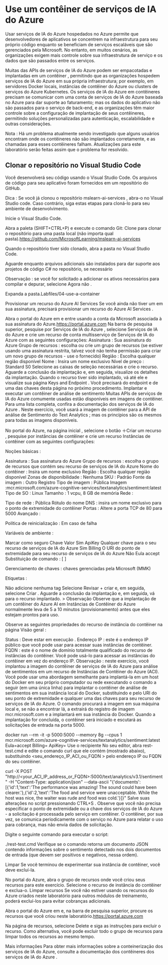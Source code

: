 <h1> Use um contêiner de serviços de IA do Azure </h1>

Usar serviços de IA do Azure hospedados no Azure permite que desenvolvedores de aplicativos se concentrem na infraestrutura para seu próprio código enquanto se beneficiam de serviços escaláveis ​​que são gerenciados pela Microsoft. No entanto, em muitos cenários, as organizações exigem mais controle sobre sua infraestrutura de serviço e os dados que são passados ​​entre os serviços.

Muitas das APIs de serviços de IA do Azure podem ser empacotadas e implantadas em um contêiner , permitindo que as organizações hospedem serviços de IA do Azure em sua própria infraestrutura; por exemplo, em servidores Docker locais, instâncias de contêiner do Azure ou clusters de serviços do Azure Kubernetes. Os serviços de IA do Azure em contêineres precisam se comunicar com uma conta de serviços de IA do Azure baseada no Azure para dar suporte ao faturamento; mas os dados do aplicativo não são passados ​​para o serviço de back-end, e as organizações têm maior controle sobre a configuração de implantação de seus contêineres, permitindo soluções personalizadas para autenticação, escalabilidade e outras considerações.

Nota : Há um problema atualmente sendo investigado que alguns usuários encontram onde os contêineres não são implantados corretamente, e as chamadas para esses contêineres falham. Atualizações para este laboratório serão feitas assim que o problema for resolvido.

<h2>Clonar o repositório no Visual Studio Code</h2>

Você desenvolverá seu código usando o Visual Studio Code. Os arquivos de código para seu aplicativo foram fornecidos em um repositório do GitHub.

Dica : Se você já clonou o repositório mslearn-ai-services , abra-o no Visual Studio code. Caso contrário, siga estas etapas para cloná-lo para seu ambiente de desenvolvimento.

Inicie o Visual Studio Code.

Abra a paleta (SHIFT+CTRL+P) e execute o comando Git: Clone para clonar o repositório para uma pasta local (não importa qual pasta).https://github.com/MicrosoftLearning/mslearn-ai-services

Quando o repositório tiver sido clonado, abra a pasta no Visual Studio Code.

Aguarde enquanto arquivos adicionais são instalados para dar suporte aos projetos de código C# no repositório, se necessário

Observação : se você for solicitado a adicionar os ativos necessários para compilar e depurar, selecione Agora não .

Expanda a pasta.Labfiles/04-use-a-container

Provisionar um recurso do Azure AI Services
Se você ainda não tiver um em sua assinatura, precisará provisionar um recurso do Azure AI Services .

Abra o portal do Azure em e entre usando a conta da Microsoft associada à sua assinatura do Azure.https://portal.azure.com
Na barra de pesquisa superior, pesquise por Serviços de IA do Azure , selecione Serviços de IA do Azure e crie um recurso de conta multisserviço de Serviços de IA do Azure com as seguintes configurações:
Assinatura : Sua assinatura do Azure
Grupo de recursos : escolha ou crie um grupo de recursos (se estiver usando uma assinatura restrita, talvez você não tenha permissão para criar um novo grupo de recursos - use o fornecido)
Região : Escolha qualquer região disponível
Nome : Insira um nome exclusivo
Nível de preço : Standard S0
Selecione as caixas de seleção necessárias e crie o recurso.
Aguarde a conclusão da implantação e, em seguida, visualize os detalhes da implantação.
Quando o recurso tiver sido implantado, vá até ele e visualize sua página Keys and Endpoint . Você precisará do endpoint e de uma das chaves desta página no próximo procedimento.
Implantar e executar um contêiner de análise de sentimento
Muitas APIs de serviços de IA do Azure comumente usadas estão disponíveis em imagens de contêiner. Para uma lista completa, confira a documentação dos serviços de IA do Azure . Neste exercício, você usará a imagem de contêiner para a API de análise de Sentimento do Text Analytics ; mas os princípios são os mesmos para todas as imagens disponíveis.

No portal do Azure, na página inicial , selecione o botão ＋Criar um recurso , pesquise por instâncias de contêiner e crie um recurso Instâncias de contêiner com as seguintes configurações:

Noções básicas :

Assinatura : Sua assinatura do Azure
Grupo de recursos : escolha o grupo de recursos que contém seu recurso de serviços de IA do Azure
Nome do contêiner : Insira um nome exclusivo
Região : Escolha qualquer região disponível
Zonas de disponibilidade : Nenhuma
SKU : Padrão
Fonte da imagem : Outro Registro
Tipo de imagem : Pública
Imagem :mcr.microsoft.com/azure-cognitive-services/textanalytics/sentiment:latest
Tipo de SO : Linux
Tamanho : 1 vcpu, 8 GB de memória
Rede :

Tipo de rede : Pública
Rótulo do nome DNS : insira um nome exclusivo para o ponto de extremidade do contêiner
Portas : Altere a porta TCP de 80 para 5000
Avançado :

Política de reinicialização : Em caso de falha

Variáveis ​​de ambiente :

Marcar como seguro	Chave	Valor
Sim	ApiKey	Qualquer chave para o seu recurso de serviços de IA do Azure
Sim	Billing	O URI do ponto de extremidade para seu recurso de serviços de IA do Azure
Não	Eula	accept
Substituição de comando : [ ]

Gerenciamento de chaves : chaves gerenciadas pela Microsoft (MMK)

Etiquetas :

Não adicione nenhuma tag
Selecione Revisar + criar e, em seguida, selecione Criar . Aguarde a conclusão da implantação e, em seguida, vá para o recurso implantado. > Observação Observe que a implantação de um contêiner do Azure AI em Instâncias de Contêiner do Azure normalmente leva de 5 a 10 minutos (provisionamento) antes que eles estejam prontos para uso.

Observe as seguintes propriedades do recurso de instância do contêiner na página Visão geral :

Status : Deve estar em execução .
Endereço IP : este é o endereço IP público que você pode usar para acessar suas instâncias de contêiner.
FQDN : este é o nome de domínio totalmente qualificado do recurso de instâncias do contêiner. Você pode usá-lo para acessar as instâncias do contêiner em vez do endereço IP.
Observação : neste exercício, você implantou a imagem do contêiner de serviços de IA do Azure para análise de sentimentos em um recurso de Instâncias de Contêiner do Azure (ACI). Você pode usar uma abordagem semelhante para implantá-la em um host do Docker em seu próprio computador ou rede executando o comando a seguir (em uma única linha) para implantar o contêiner de análise de sentimentos em sua instância local do Docker, substituindo <yourEndpoint> e <yourKey> pelo URI do seu ponto de extremidade e qualquer uma das chaves para seu recurso de serviços de IA do Azure. O comando procurará a imagem em sua máquina local e, se não a encontrar lá, a extrairá do registro de imagem mcr.microsoft.com e a implantará em sua instância do Docker. Quando a implantação for concluída, o contêiner será iniciado e escutará as solicitações de entrada na porta 5000.

docker run --rm -it -p 5000:5000 --memory 8g --cpus 1 mcr.microsoft.com/azure-cognitive-services/textanalytics/sentiment:latest Eula=accept Billing=<yourEndpoint> ApiKey=<yourKey>
Use o recipiente
No seu editor, abra rest-test.cmd e edite o comando curl que ele contém (mostrado abaixo), substituindo <seu_endereço_IP_ACI_ou_FQDN > pelo endereço IP ou FQDN do seu contêiner.

curl -X POST "http://<your_ACI_IP_address_or_FQDN>:5000/text/analytics/v3.1/sentiment" -H "Content-Type: application/json" --data-ascii "{'documents':[{'id':1,'text':'The performance was amazing! The sound could have been clearer.'},{'id':2,'text':'The food and service were unacceptable. While the host was nice, the waiter was rude and food was cold.'}]}"
Salve suas alterações no script pressionando CTRL+S . Observe que você não precisa especificar o ponto de extremidade ou a chave dos serviços de IA do Azure - a solicitação é processada pelo serviço em contêiner. O contêiner, por sua vez, se comunica periodicamente com o serviço no Azure para relatar o uso para cobrança, mas não envia dados de solicitação.

Digite o seguinte comando para executar o script:

./rest-test.cmd
Verifique se o comando retorna um documento JSON contendo informações sobre o sentimento detectado nos dois documentos de entrada (que devem ser positivos e negativos, nessa ordem).

Limpar
Se você terminou de experimentar sua instância de contêiner, você deve excluí-la.

No portal do Azure, abra o grupo de recursos onde você criou seus recursos para este exercício.
Selecione o recurso de instância do contêiner e exclua-o.
Limpar recursos
Se você não estiver usando os recursos do Azure criados neste laboratório para outros módulos de treinamento, poderá excluí-los para evitar cobranças adicionais.

Abra o portal do Azure em e, na barra de pesquisa superior, procure os recursos que você criou neste laboratório.https://portal.azure.com

Na página de recursos, selecione Delete e siga as instruções para excluir o recurso. Como alternativa, você pode excluir todo o grupo de recursos para limpar todos os recursos ao mesmo tempo.

Mais informações
Para obter mais informações sobre a conteinerização dos serviços de IA do Azure, consulte a documentação dos contêineres dos serviços de IA do Azure .
